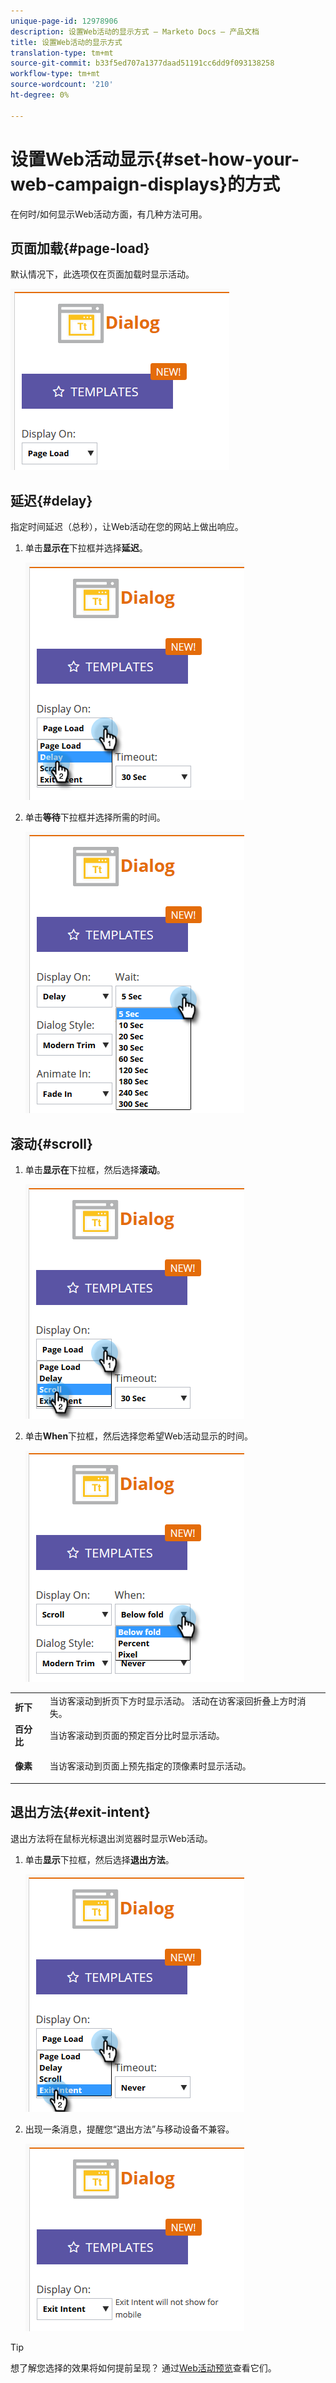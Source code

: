 ```yaml
---
unique-page-id: 12978906
description: 设置Web活动的显示方式 — Marketo Docs — 产品文档
title: 设置Web活动的显示方式
translation-type: tm+mt
source-git-commit: b33f5ed707a1377daad51191cc6dd9f093138258
workflow-type: tm+mt
source-wordcount: '210'
ht-degree: 0%

---
```



# 设置Web活动显示{#set-how-your-web-campaign-displays}的方式

在何时/如何显示Web活动方面，有几种方法可用。

## 页面加载{#page-load}

默认情况下，此选项仅在页面加载时显示活动。

![](assets/pl1.png)

## 延迟{#delay}

指定时间延迟（总秒），让Web活动在您的网站上做出响应。

1. 单击&#x200B;**显示在**&#x200B;下拉框并选择&#x200B;**延迟**。

   ![](assets/d1.png)

1. 单击&#x200B;**等待**&#x200B;下拉框并选择所需的时间。

   ![](assets/d2.png)

## 滚动{#scroll}

1. 单击&#x200B;**显示在**&#x200B;下拉框，然后选择&#x200B;**滚动**。

   ![](assets/s1.png)

1. 单击&#x200B;**When**&#x200B;下拉框，然后选择您希望Web活动显示的时间。

   ![](assets/s2.png)

<table> 
 <tbody> 
  <tr> 
   <td><strong>折下</strong></td> 
   <td>当访客滚动到折页下方时显示活动。 活动在访客滚回折叠上方时消失。</td> 
  </tr> 
  <tr> 
   <td><strong>百分比</strong></td> 
   <td>当访客滚动到页面的预定百分比时显示活动。</td> 
  </tr> 
  <tr> 
   <td><strong>像素</strong></td> 
   <td><p>当访客滚动到页面上预先指定的顶像素时显示活动。</p></td> 
  </tr> 
 </tbody> 
</table>

## 退出方法{#exit-intent}

退出方法将在鼠标光标退出浏览器时显示Web活动。

1. 单击&#x200B;**显示**&#x200B;下拉框，然后选择&#x200B;**退出方法**。

   ![](assets/ei1.png)

1. 出现一条消息，提醒您“退出方法”与移动设备不兼容。

   ![](assets/ei2.png)

>[!TIP]
>
>想了解您选择的效果将如何提前呈现？ 通过[Web活动预览](/help/marketo/product-docs/web-personalization/working-with-web-campaigns/preview-and-test-a-web-campaign.md)查看它们。
